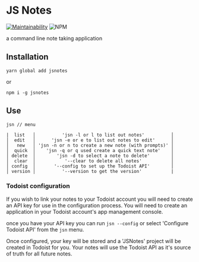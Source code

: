 # JS Notes

[![Maintainability](https://api.codeclimate.com/v1/badges/78bbc89f4c9258f7ac12/maintainability)](https://codeclimate.com/github/grantglidewell/jsnotes/maintainability)
![NPM](https://img.shields.io/npm/l/jsnotes.svg)

a command line note taking application

## Installation

`yarn global add jsnotes`

or

`npm i -g jsnotes`

## Use


```
jsn // menu

|  list   │          'jsn -l or l to list out notes'          │
│  edit   │      'jsn -e or e to list out notes to edit'      │
│   new   │ 'jsn -n or n to create a new note (with prompts)' │
│  quick  │    'jsn -q or q used create a quick text note'    │
│ delete  │        'jsn -d to select a note to delete'        │
│  clear  │           '--clear to delete all notes'           │
│ config  │       '--config to set up the Todoist API'        │
│ version │          '--version to get the version'           |
```

### Todoist configuration

If you wish to link your notes to your Todoist account you will need to create an API key for use in the configuration process. You will need to create an application in your Todoist account's app management console.

once you have your API key you can run `jsn --config` or select 'Configure Todoist API' from the `jsn` menu.

Once configured, your key will be stored and a 'JSNotes' project will be created in Todoist for you. Your notes will use the Todoist API as it's source of truth for all future notes.
